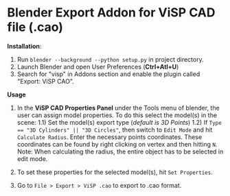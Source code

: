 # Blender Export Addon for ViSP CAD file (.cao)

**Installation**:
  
  1) Run `blender --background --python setup.py` in project directory.
  2) Launch Blender and open User Preferences (**Ctrl+Atl+U**)
  3) Search for "visp" in Addons section and enable the plugin called "Export: ViSP CAO".

**Usage**

  1) In the **ViSP CAD Properties Panel** under the Tools menu of blender, the user can assign model properties. To do this select the model(s) in the scene: 
  	1.1) Set the model(s) export type (*default is 3D Points*)
	1.2) If `Type == "3D Cylinders" || "3D Circles"`, then switch to `Edit Mode` and hit `Calculate Radius`. Enter the necessary points coordinates. These coordinates can be found by right clicking on vertex and then hitting `N`. 
	Note: When calculating the radius, the entire object has to be selected in edit mode.

  2) To set these properties for the selected model(s), hit `Set Properties`.
  3) Go to `File > Export > ViSP .cao` to export to .cao format.
